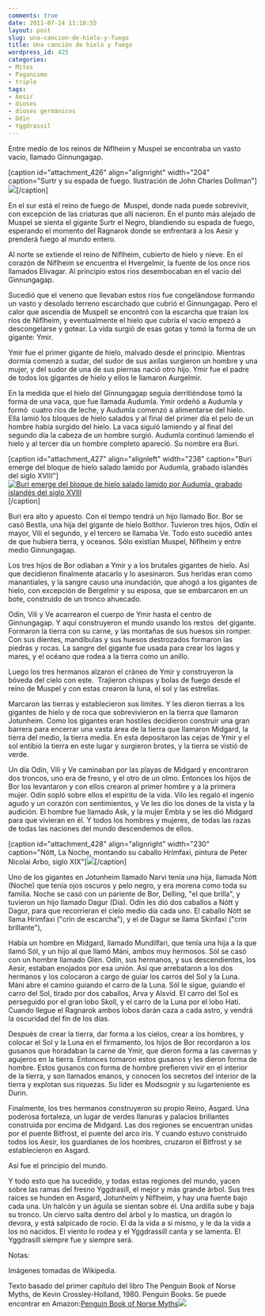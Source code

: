 ```yaml
---
comments: true
date: 2011-07-24 11:18:55
layout: post
slug: una-cancion-de-hielo-y-fuego
title: Una canción de hielo y fuego
wordpress_id: 425
categories:
- Mitos
- Paganismo
- triple
tags:
- Aesir
- dioses
- dioses germánicos
- Odin
- Yggdrassil
---
```


Entre medio de los reinos de Niflheim y Muspel se encontraba un vasto vacío, llamado Ginnungagap.

[caption id="attachment_426" align="alignright" width="204" caption="Surtr y su espada de fuego. Ilustración de John Charles Dollman"][![](http://www.akarru.org/blog/wp-content/uploads/2011/07/Surtr-204x300.jpg)](http://www.akarru.org/blog/wp-content/uploads/2011/07/Surtr.jpg)[/caption]

En el sur está el reino de fuego de  Muspel, donde nada puede sobrevivir, con excepción de las criaturas que allí nacieron. En el punto más alejado de Muspel se sienta el gigante Surtr el Negro, blandiendo su espada de fuego, esperando el momento del Ragnarok donde se enfrentará a los Aesir y prenderá fuego al mundo entero.

Al norte se extiende el reino de Niflheim, cubierto de hielo y nieve. En el corazón de Niflheim se encuentra el Hvergelmir, la fuente de los once rios llamados Elivagar. Al principio estos rios desembocaban en el vacío del Ginnungagap.

Sucedió que el veneno que llevaban estos ríos fue congelándose formando un vasto y desolado terreno escarchado que cubrió el Ginnungagap. Pero el calor que ascendía de Muspell se encontró con la escarcha que traían los ríos de Niflheim, y eventualmente el hielo que cubría el vacío empezó a descongelarse y gotear. La vida surgió de esas gotas y tomó la forma de un gigante: Ymir.

Ymir fue el primer gigante de hielo, malvado desde el principio. Mientras dormía comenzó a sudar, del sudor de sus axilas surgieron un hombre y una mujer, y del sudor de una de sus piernas nació otro hijo. Ymir fue el padre de todos los gigantes de hielo y ellos le llamaron Aurgelmir.

En la medida que el hielo del Ginnungagap seguía derritiéndose tomó la forma de una vaca, que fue llamada Audumla. Ymir ordeñó a Audumla y formó  cuatro ríos de leche, y Audumla comenzó a alimentarse del hielo. Ella lamió los bloques de hielo salados y al final del primer día el pelo de un hombre había surgido del hielo. La vaca siguió lamiendo y al final del segundo día la cabeza de un hombre surgió. Audumla continuó lamiendo el hielo y al tercer día un hombre completo apareció. Su nombre era Buri.

[caption id="attachment_427" align="alignleft" width="238" caption="Buri emerge del bloque de hielo salado lamido por Audumla, grabado islandés del siglo XVIII"][![Buri emerge del bloque de hielo salado lamido por Audumla, grabado islandés del siglo XVIII](http://www.akarru.org/blog/wp-content/uploads/2011/07/AudumlaBuri-238x300.jpg)](http://www.akarru.org/blog/wp-content/uploads/2011/07/AudumlaBuri.jpg)[/caption]

Buri era alto y apuesto. Con el tiempo tendrá un hijo llamado Bor. Bor se casó Bestla, una hija del gigante de hielo Bolthor. Tuvieron tres hijos, Odín el mayor, Vili el segundo, y el tercero se llamaba Ve. Todo esto sucedió antes de que hubiera tierra, y oceanos. Sólo existían Muspel, Niflheim y entre medio Ginnungagap.

Los tres hijos de Bor odiaban a Ymir y a los brutales gigantes de hielo. Así que decidieron finalmente atacarlo y lo asesinaron. Sus heridas eran como manantiales, y la sangre causo una inundación, que ahogó a los gigantes de hielo, con excepción de Bergelmir y su esposa, que se embarcaron en un bote, construido de un tronco ahuecado.

Odin, Vili y Ve acarrearon el cuerpo de Ymir hasta el centro de Ginnungagap. Y aquí construyeron el mundo usando los restos  del gigante. Formaron la tierra con su carne, y las montañas de sus huesos sin romper. Con sus dientes, mandíbulas y sus huesos destrozados formaron las piedras y rocas. La sangre del gigante fue usada para crear los lagos y mares, y el océano que rodea a la tierra como un anillo.

Luego los tres hermanos alzaron el cráneo de Ymir y construyeron la bóveda del cielo con este.  Trajieron chispas y bolas de fuego desde el reino de Muspel y con estas crearon la luna, el sol y las estrellas.

Marcaron las tierras y establecieron sus límites. Y les dieron tierras a los gigantes de hielo y de roca que sobrevivieron en la tierra que llamaron Jotunheim. Como los gigantes eran hostiles decidieron construir una gran barrera para encerrar una vasta área de la tierra que llamaron Midgard, la tierra del medio, la tierra media. En esta depositaron las cejas de Ymir y el sol entibió la tierra en este lugar y surgieron brotes, y la tierra se vistió de verde.

Un día Odín, Vili y Ve caminaban por las playas de Midgard y encontraron dos troncos, uno era de fresno, y el otro de un olmo. Entonces los hijos de Bor los levantaron y con ellos crearon al primer hombre y a la primera mujer. Odín sopló sobre ellos el espíritu de la vida. Vilo les regaló el ingenio agudo y un corazón con sentimientos, y Ve les dio los dones de la vista y la audición. El hombre fue llamado Ask, y la mujer Embla y se les dió Midgard para que vivieran en él. Y todos los hombres y mujeres, de todas las razas de todas las naciones del mundo descendemos de ellos.

[caption id="attachment_428" align="alignright" width="230" caption="Nótt, La Noche, montando su caballo Hrímfaxi, pintura de Peter Nicolai Arbo, siglo XIX"][![](http://www.akarru.org/blog/wp-content/uploads/2011/07/Nott-230x300.jpg)](http://www.akarru.org/blog/wp-content/uploads/2011/07/Nott.jpg)[/caption]

Uno de los gigantes en Jotunheim llamado Narvi tenía una hija, llamada Nótt (Noche) que tenía ojos oscuros y pelo negro, y era morena como toda su familia. Noche se casó con un pariente de Bor, Delling, "el que brilla", y tuvieron un hijo llamado Dagur (Día). Odín les dió dos caballos a Nótt y Dagur, para que recorrieran el cielo medio día cada uno. El caballo Nótt se llama Hrimfaxi ("crin de escarcha"), y el de Dagur se llama Skinfaxi ("crin brillante"),

Había un hombre en Midgard, llamado Mundilfari, que tenía una hija a la que llamó Sól, y un hijo al que llamó Máni, ambos muy hermosos. Sól se casó con un hombre llamado Glen. Odín, sus hermanos, y sus descendientes, los Aesir, estaban enojados por esa unión. Así que arrebataron a los dos hermanos y los colocaron a cargo de guiar los carros del Sol y la Luna. Máni abre el camino guiando el carro de la Luna. Sól le sigue, guiando el carro del Sol, tirado por dos caballos, Arva y Alsvid. El carro del Sol es perseguido por el gran lobo Skoll, y el carro de la Luna por el lobo Hati. Cuando llegue el Ragnarok ambos lobos darán caza a cada astro, y vendrá la oscuridad del fin de los días.

Después de crear la tierra, dar forma a los cielos, crear a los hombres, y colocar el Sol y la Luna en el firmamento, los hijos de Bor recordaron a los gusanos que horadaban la carne de Ymir, que dieron forma a las cavernas y agujeros en la tierra. Entonces tomaron estos gusanos y les dieron forma de hombre. Estos gusanos con forma de hombre prefieren vivir en el interior de la tierra, y son llamados enanos, y conocen los secretos del interior de la tierra y explotan sus riquezas. Su lider es Modsognir y su lugarteniente es Durin.

Finalmente, los tres hermanos construyeron su propio Reino, Asgard. Una poderosa fortaleza, un lugar de verdes llanuras y palacios brillantes construida por encima de Midgard. Las dos regiones se encuentran unidas por el puente Bitfrost, el puente del arco iris. Y cuando estuvo construido todos los Aesir, los guardianes de los hombres, cruzaron el Bitfrost y se establecieron en Asgard.

Así fue el principio del mundo.

Y todo esto que ha sucedido, y todas estas regiones del mundo, yacen sobre las ramas del fresno Yggdrasill, el mejor y más grande árbol. Sus tres raices se hunden en Asgard, Jotunheim y Niflheim, y hay una fuente bajo cada una. Un halcón y un águila se sientan sobre él. Una ardilla sube y baja su tronco. Un ciervo salta dentro del árbol y lo mastica, un dragón lo devora, y está salpicado de rocío. El da la vida a si mismo, y le da la vida a los no nacidos. El viento lo rodea y el Yggdrassill canta y se lamenta. El Yggdrasill siempre fue y siempre será.

Notas:

Imágenes tomadas de Wikipedia.

Texto basado del primer capítulo del libro The Penguin Book of Norse Myths, de Kevin Crossley-Holland, 1980. Penguin Books. Se puede encontrar en Amazon:[Penguin Book of Norse Myths](http://www.amazon.com/gp/product/0140258698/ref=as_li_qf_sp_asin_tl?ie=UTF8&tag=lanaturaledel-20&linkCode=as2&camp=217145&creative=399369&creativeASIN=0140258698)![](http://www.assoc-amazon.com/e/ir?t=lanaturaledel-20&l=as2&o=1&a=0140258698&camp=217145&creative=399369)
